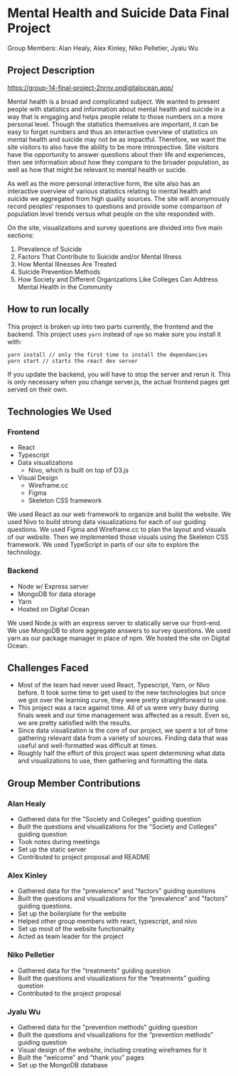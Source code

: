 # Mental Health and Suicide Data Final Project

Group Members: Alan Healy, Alex Kinley, Niko Pelletier, Jyalu Wu

## Project Description
https://group-14-final-project-2nrny.ondigitalocean.app/

Mental health is a broad and complicated subject. We wanted to present people with statistics and information about mental health and suicide in a way that is engaging and helps people relate to those numbers on a more personal level. Though the statistics themselves are important, it can be easy to forget numbers and thus an interactive overview of statistics on mental health and suicide may not be as impactful. Therefore, we want the site visitors to also have the ability to be more introspective. Site visitors have the opportunity to answer questions about their life and experiences, then see information about how they compare to the broader population, as well as how that might be relevant to mental health or sucide.

As well as the more personal interactive form, the site also has an interactive overview of various statistics relating to mental health and suicide we aggregated from high quality sources. The site will anonymously record peoples’ responses to questions and provide some comparison of population level trends versus what people on the site responded with.

On the site, visualizations and survey questions are divided into five main sections:

1. Prevalence of Suicide
2. Factors That Contribute to Suicide and/or Mental Illness
3. How Mental Illnesses Are Treated
4. Suicide Prevention Methods
5. How Society and Different Organizations Like Colleges Can Address Mental Health in the Community



## How to run locally
This project is broken up into two parts currently, the frontend and the backend. This project uses `yarn` instead of `npm` so make sure you install it with:
```
yarn install // only the first time to install the dependancies
yarn start // starts the react dev server
```
If you update the backend, you will have to stop the server and rerun it. This is only necessary when you change server.js, the actual frontend pages get served on their own.

## Technologies We Used
### Frontend
- React
- Typescript
- Data visualizations
  - Nivo, which is built on top of D3.js
- Visual Design
  - Wireframe.cc
  - Figma
  - Skeleton CSS framework

We used React as our web framework to organize and build the website.
We used Nivo to build strong data visualizations for each of our guiding questions.
We used Figma and Wireframe.cc to plan the layout and visuals of our website.
Then we implemented those visuals using the Skeleton CSS framework.
We used TypeScript in parts of our site to explore the technology.

### Backend
- Node w/ Express server
- MongoDB for data storage
- Yarn
- Hosted on Digital Ocean

We used Node.js with an express server to statically serve our front-end. We use MongoDB to store aggregate answers
to survey questions. We used yarn as our package manager in place of npm. We hosted the site on Digital Ocean.

## Challenges Faced
- Most of the team had never used React, Typescript, Yarn, or Nivo before. It took some time to get used to the new technologies but once we got over the learning curve, they were pretty straightforward to use.
- This project was a race against time. All of us were very busy during finals week and our time management was affected as a result. Even so, we are pretty satisfied with the results.
- Since data visualization is the core of our project, we spent a lot of time gathering relevant data from a variety of sources. Finding data that was useful and well-formatted was difficult at times. 
- Roughly half the effort of this project was spent determining what data and visualizations to use, then gathering and formatting the data.

## Group Member Contributions
### Alan Healy
- Gathered data for the "Society and Colleges" guiding question
- Built the questions and visualizations for the "Society and Colleges" guiding question
- Took notes during meetings
- Set up the static server
- Contributed to project proposal and README

### Alex Kinley
- Gathered data for the "prevalence" and "factors" guiding questions
- Built the questions and visualizations for the “prevalence” and "factors" guiding questions.
- Set up the boilerplate for the website
- Helped other group members with react, typescript, and nivo
- Set up most of the website functionality
- Acted as team leader for the project

### Niko Pelletier
- Gathered data for the "treatments" guiding question
- Built the questions and visualizations for the “treatments” guiding question
- Contributed to the project proposal

### Jyalu Wu
- Gathered data for the "prevention methods" guiding question
- Built the questions and visualizations for the “prevention methods” guiding question
- Visual design of the website, including creating wireframes for it
- Built the “welcome” and “thank you” pages
- Set up the MongoDB database
